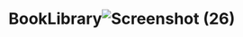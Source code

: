 # BookLibrary![Screenshot (26)](https://user-images.githubusercontent.com/75836019/227935717-1879bcfb-0fa3-4bf9-ba6b-0db422fad875.png)
